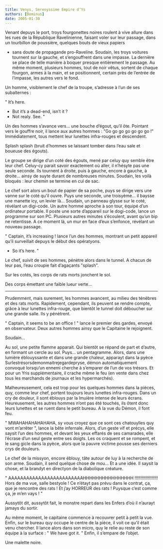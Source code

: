 ```yaml
---
title: Venys, Serenyssime Empire d’Ys
authors: [Dominus]
date: 2005-01-30
---
```

Venant depuys le port, troys fourgonettes noires roulent à vive allure dans les rues de la République Ravelinienne, faisant voler sur leur passage, dans un tourbillon de poussière, quelques bouts de vieux papiers
-  sans doute de propagande pro-Raveline. Soudain, les troys voitures tournent sur la gauche, et s’engouffrent dans une impasse. La dernière se place de telle manière à boquer presque entièrement le passage. Au même moment, plusieurs hommes, tout de noir vêtus, sortent de chaque fourgon, armes à la main, et se positionnent, certain près de l’entrée de l’impasse, les autres vers le fond.

Un homme, visiblement le chef de la troupe, s’adresse à l’un de ses subalternes :

" It’s here.
-  But it’s a dead-end, isn’t it ?
-  Not realy. See. "

Un des hommes s’avance vers... une bouche d’égout, qu’il ôte. Pointant vers le gouffre noir, il lance aux autres hommes : "Go go go go go go go  !" Immédiatement, tous mettent leur lunettes infra-rouges et descendent.

Splash splash (bruit d’hommes se laissant tomber dans l’eau sale et boueuse des égouts).

Le groupe se dirige d’un coté des égouts, mené par celuy quy semble être leur chef. Celuy-cy parait savoir exactement où aller, il n’hésyte pas une seule seconde. Ils tournent à droite, puis à gauche, encore à gauche, à droite... ainsy de suyte durant de nombreuses minutes. Soudain, les voilà bloqués : leur chemin se termine en cul de sac.

Le chef sort alors un bout de papier de sa poche, puys se dirige vers une vanne sur le coté qu’il ouvre. Puys une seconde, une troisyème... il baysse une manette icy, un levier là... Soudain, un panneau glysse sur le coté, révélant un digi-code. Un autre homme aproche à son tour, équipé d’un ordinateur portable. Il poste une sorte d’appareil sur le dogi-code, lance un programme sur son PC. Plusieurs autres minutes s’écoulent, avant qu’un bip ne retentisse. A ce moment là, un mur en face d’eux s’enfonce, révélant un nouveau passage.

" Captain, it’s increasing ! lance l’un des hommes, montrant un petit appareil qu’il surveillait depuys le début des opératyons.
-  So it’s here. "

Le chef, suivit de ses hommes, pénètre alors dans le tunnel. A chacun de leur pas, l’eau croupie fait d’agaçants "splash".

Sur les cotés, les corps de rats morts jonchent le sol.

Des corps émettant une faible lueur verte...

---

Prudemment, mais surement, les hommes avancent, au milieu des ténèbres et des rats morts. Rapidement, cependant, ils peuvent se rendre compte, grâce à leur lunettes infra-rouge, que bientôt le tunnel doit déboucher sur une grande salle. Ils y pénètrent.

" Captain, it seems to be an office ! " lance le premier des gardes, envoyé en observateur. Deux autres hommes ainsy que le Capitaine le rejoignent.

Soudain...

Au sol, une petite flamme apparait. Qui bientôt se répand de part et d’autre, en formant un cercle au sol. Puys... un pentagramme. Alors, dans une lumière éblouyssante et dans une grande chaleur, apparayt dans la pyèce Surlestrésorsdemonmaitrejegardepryse, démon automatiquement convoqué lorsqu’un ennemi cherche à s’emparer de l’un de vos trésors. Et pour un Yris supplémentaire, il crache même le feu (en vente dans chez tous les marchands de journaux et les hypermarchés).

Malheureusement, cela est trop pour les quelques hommes dans la pièces, quy, comme leur chef, portent toujours leurs lunettes infra-rouges. Dans un cry de douleur, il sont éblouys par la lmuière intense de leurs écrans. Heureusement, les autres hommes n’ont pas été touchés, ils ôtent donc leurs lunettes et se ruent dans le petit bureau. A la vue du Démon, il font feu.

" MWAHAHAHAHAHAHA, sy vous croyez que ce sont ces chatouylles quy vont m’arrêter ", lance la bête infernale. Alors, d’un geste vif et précys, elle saysit l’un des hommes, et devant les yeux effarés de ses camarades, elle l’écrase d’un seul geste entre ses doigts. Les os craquent et se rompent, et le sang gicle dans la pyèce, alors que la pauvre victime pousse ses derniers crys de douleurs.

Le chef de la missyon, encore éblouy, tâte autour de luy à la recherche de son arme. Soudain, il send quelque chose de mou... Et a une idée. Il saysit la chose, et la brandyt en directyon de la diabolique créature.

" AAAAAAAAAAAAAAAAAAAAAAAAAHHHHHHHHHHHHHHHH !!!!!!!!!!!!!!!!!!! Hors de ma vue, salle bestyole ! Ce n’étayt pas prévu dans le contrat, ça, que je rencontre des rats ! Et j’ay HORREUR des rats ! Puysque c’est comme ça, je m’en vays ! "

Aussytôt dit, aussytôt fait, le monstre repart dans les Enfers d’où il n’aurayt jamays du sortir.

Au même moment, le capitaine commence à recouvrer petit à petit la vue. Enfin, sur le bureau quy occupe le centre de la pièce, il voit ce qu’il était venu chercher. Il lance alors dans son micro, quy le relie au reste de son équipe à la surface : " We have got it. " Enfin, il s’empare de l’objet.

Une malette noire.